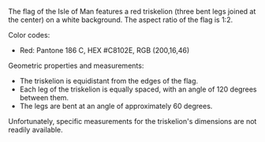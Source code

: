 The flag of the Isle of Man features a red triskelion (three bent legs joined at the center) on a white background. The aspect ratio of the flag is 1:2.

Color codes:
- Red: Pantone 186 C, HEX #C8102E, RGB (200,16,46)

Geometric properties and measurements:
- The triskelion is equidistant from the edges of the flag.
- Each leg of the triskelion is equally spaced, with an angle of 120 degrees between them.
- The legs are bent at an angle of approximately 60 degrees.

Unfortunately, specific measurements for the triskelion's dimensions are not readily available.